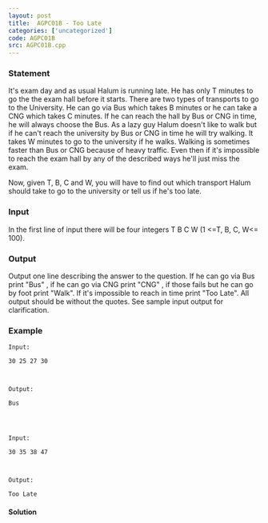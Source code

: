 ```yaml
---
layout: post
title:  AGPC01B - Too Late
categories: ['uncategorized']
code: AGPC01B
src: AGPC01B.cpp
---
```


### **Statement**

It's exam day and as usual Halum is running late. He has only T minutes to
go the the exam hall before it starts. There are two types of transports to go
to the University. He can go via Bus which takes B minutes or he can take
a CNG which takes C minutes. If he can reach the hall by Bus or CNG in
time, he will always choose the Bus. As a lazy guy Halum doesn't like to walk
but if he can't reach the university by Bus or CNG in time he will try
walking. It takes W minutes to go to the university if he walks. Walking
is sometimes faster than Bus or CNG because of heavy traffic. Even then if
it's impossible to reach the exam hall by any of the described ways he'll just
miss the exam.

Now, given T, B, C and W, you will have to find out which transport Halum
should take to go to the university or tell us if he's too late.

### Input

In the first line of input there will be four integers T B C W (1 <=T,
B, C, W<= 100).

### Output

Output one line describing the answer to the question. If he can go via Bus
print "Bus" , if he can go via CNG print "CNG" , if those fails but he
can go by foot print "Walk". If it's impossible to reach in time print
"Too Late". All output should be without the quotes. See sample input
output for clarification.

### Example

    
    
    Input:
    30 25 27 30
    
    Output:
    Bus
    
    
    
    Input:
    30 35 38 47
    
    Output:
    Too Late
    



#### **Solution**



